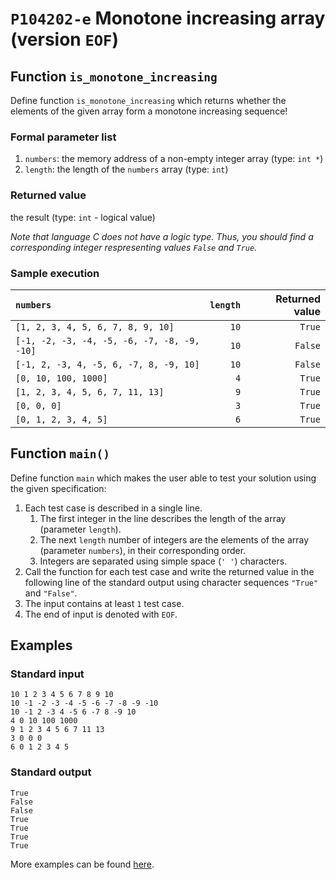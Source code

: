 # `P104202-e` Monotone increasing array (version `EOF`)

## Function `is_monotone_increasing`

Define function `is_monotone_increasing` which returns whether the elements of the given array form a monotone increasing sequence!

### Formal parameter list

1. `numbers`: the memory address of a non-empty integer array (type: `int *`)
1. `length`: the length of the `numbers` array (type: `int`)

### Returned value

the result (type: `int` - logical value)

*Note that language C does not have a logic type. Thus, you should find a corresponding integer respresenting values `False` and `True`.*

### Sample execution

| `numbers` | `length` | Returned value | 
| :--- | ---: | ---: | 
| `[1, 2, 3, 4, 5, 6, 7, 8, 9, 10]` | `10` | `True` |
| `[-1, -2, -3, -4, -5, -6, -7, -8, -9, -10]` | `10` | `False` |
| `[-1, 2, -3, 4, -5, 6, -7, 8, -9, 10]` | `10` | `False` |
| `[0, 10, 100, 1000]` | `4` | `True` |
| `[1, 2, 3, 4, 5, 6, 7, 11, 13]` | `9` | `True` |
| `[0, 0, 0]` | `3` | `True` |
| `[0, 1, 2, 3, 4, 5]` | `6` | `True` |

## Function `main()`

Define function `main` which makes the user able to test your solution using the given specification:

1. Each test case is described in a single line.
   1. The first integer in the line describes the length of the array (parameter `length`).
   1. The next `length` number of integers are the elements of the array (parameter `numbers`), in their corresponding order.
   1. Integers are separated using simple space (`' '`) characters.
1. Call the function for each test case and write the returned value in the following line of the standard output using character sequences `"True"` and `"False"`.
2. The input contains at least `1` test case.
1. The end of input is denoted with `EOF`.

## Examples

### Standard input

```
10 1 2 3 4 5 6 7 8 9 10
10 -1 -2 -3 -4 -5 -6 -7 -8 -9 -10
10 -1 2 -3 4 -5 6 -7 8 -9 10
4 0 10 100 1000
9 1 2 3 4 5 6 7 11 13
3 0 0 0
6 0 1 2 3 4 5
```

### Standard output

```
True
False
False
True
True
True
True
```

More examples can be found [here](./P104202).